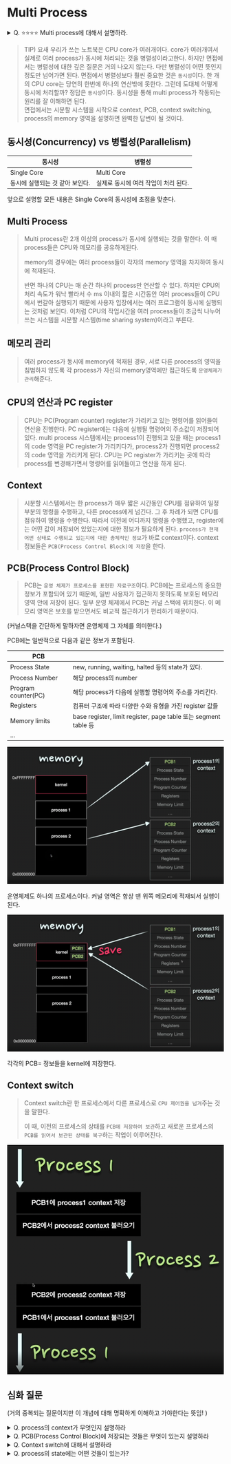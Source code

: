 # Multi Process

<details>
<summary>Q. ⭐⭐⭐⭐ Multi process에 대해서 설명하라.️</summary>
<div markdown="1">

Multi Process란 2개 이상의 process가 동시에 실행되는 것을 말한다. 
동시에라는 말은 `동시성`(concurrency)과 `병렬성`(paralleism) 두 가지를 의미한다. 

`동시성`은 CPU core가 1개일 때, 여러 process를 짧은 시간동안 번갈아 가면서 연산을 하게 되는 시분할 시스템(time sharing system)으로 실행되는 것이다. 

`병렬성`은 CPU core가 여러개일 때, 각각의 core가 각각의 process를 연산함으로써 process가 동시에 실행되는 것이다.

</div>
</details>


> TIP) 요새 우리가 쓰는 노트북은 CPU core가 여러개이다. core가 여러개여서 실제로 여러 process가 동시에 처리되는 것을 병렬성이라고한다. 
> 하지만 면접에서는 병렬성에 대한 깊은 질문은 거의 나오지 않는다. 다만 병렬성이 어떤 뜻인지 정도만 넘어가면 된다. 
> 면접에서 병렬성보다 훨씬 중요한 것은 `동시성`이다. 한 개의 CPU core는 당연히 한번에 하나의 연산밖에 못한다. 그런데 도대체 어떻게 동시에 처리할까? 
> 정답은 `동시성`이다. 동시성을 통해 multi process가 작동되는 원리를 잘 이해하면 된다.  
> 면접에서는 시분할 시스템을 시작으로 context, PCB, context switching, process의 memory 영역을 설명하면 완벽한 답변이 될 것이다. 

## 동시성(Concurrency) vs 병렬성(Parallelism)

| 동시성                | 병렬성                   |
|--------------------|-----------------------|
| Single Core        | Multi Core            |
| 동시에 실행되는 것 같아 보인다. | 실제로 동시에 여러 작업이 처리 된다. |

앞으로 설명할 모든 내용은 Single Core의 동시성에 초점을 맞춘다. 

## Multi Process

> Multi process란 2개 이상의 process가 동시에 실행되는 것을 말한다. 이 때 process들은 CPU와 메모리를 공유하게된다.
> 
> memory의 경우에는 여러 process들이 각자의 memory 영역을 차지하여 동시에 적재된다. 
> 
> 반면 하나의 CPU는 매 순간 하나의 process만 연산할 수 있다. 하지만 CPU의 처리 속도가 워낙 빨라서 수 ms 이내의 짧은 시간동안 여러 process들이 CPU에서
> 번갈아 실행되기 때문에 사용자 입장에서는 여러 프로그램이 동시에 실행되는 것처럼 보인다. 이처럼 CPU의 작업시간을 여러 process들이 조금씩 나누어쓰는 시스템을 
> 시분할 시스템(time sharing system)이라고 부른다.

## 메모리 관리 
> 여러 process가 동시에 memory에 적재된 경우, 서로 다른 process의 영역을 침범하지 않도록 각 process가 자신의 memory영역에만 접근하도록
> `운영체제가 관리`해준다. 

## CPU의 연산과 PC register 

> CPU는 PC(Program counter) register가 가리키고 있는 명령어를 읽어들여 연산을 진행한다. 
> PC register에는 다음에 실행될 명령어의 주소값이 저장되어 있다. multi process 시스템에서는 process1이 진행되고 있을 때는 
> process1의 code 영역을 PC register가 가리키다가, process2가 진행되면 process2의 code 영역을 가리키게 된다. 
> CPU는 PC register가 가리키는 곳에 따라 process를 변경해가면서 명령어를 읽어들이고 연산을 하게 된다. 

## Context 
> 시분할 시스템에서는 한 process가 매우 짧은 시간동안 CPU를 점유하여 일정부분의 명령을 수행하고, 다른 process에게 넘긴다. 
> 그 후 차례가 되면 CPU를 점유하여 명령을 수행한다. 따라서 이전에 어디까지 명령을 수행했고, register에는 어떤 값이 저장되어 있었는지에 대한 정보가
> 필요하게 된다. `process가 현재 어떤 상태로 수행되고 있는지에 대한 총체적인 정보`가 바로 context이다. 
> context 정보들은 `PCB(Process Control Block)에 저장`을 한다. 

## PCB(Process Control Block)
> PCB는 `운영 체제가 프로세스를 표현한 자료구조`이다. PCB에는 프로세스의 중요한 정보가 포함되어 있기 때문에, 일반 사용자가 접근하지 못하도록 
> 보호된 메모리 영역 안에 저장이 된다. 일부 운영 체제에서 PCB는 커널 스택에 위치한다. 이 메모리 영역은 보호를 받으면서도 비교적 접근하기가 편리하기 때문이다. 

(커널스택을 간단하게 말하자면 운영체제 그 자체를 의미한다.)

PCB에는 일반적으로 다음과 같은 정보가 포함된다. 

| PCB                 |                                                            |
|---------------------|------------------------------------------------------------|
| Process State       | new, running, waiting, halted 등의 state가 있다.               |
| Process Number      | 해당 process의 number                                         |
| Program counter(PC) | 해당 process가 다음에 실행할 명령어의 주소를 가리킨다.                 |
| Registers           | 컴퓨터 구조에 따라 다양한 수와 유형을 가진 register 값들                |
| Memory limits       | base register, limit register, page table 또는 segment table 등 |
| ...                 ||


![img.png](../../../img/PCB.png)

운영체제도 하나의 프로세스이다.
커널 영역은 항상 맨 위쪽 메모리에 적재되서 실행이된다.

![img.png](../../../img/pcb_context_save_to_kernel.png)

각각의 PCB= 정보들을 kernel에 저장한다. 

## Context switch 
> Context switch란 한 프로세스에서 다른 프로세스로 `CPU 제어권을 넘겨`주는 것을 말한다. 
> 
> 이 때, 이전의 프로세스의 상태를 `PCB에 저장하여 보관`하고 새로운 프로세스의 `PCB를 읽어서 보관된 상태를 복구`하는 작업이 이루어진다. 

![img.png](../../../img/context_switch.png)


## 심화 질문 
(거의 중복되는 질문이지만 이 개념에 대해 명확하게 이해하고 가야한다는 뜻임! )

<details>
<summary>Q. process의 context가 무엇인지 설명하라 </summary>
<div markdown="1">

context란 process가 현재 어떤 상태로 수행되고 있는지에 대한 정보이다. 
해당 정보는 PCB(Process Control Block)에 저장을 한다. 

</div>
</details>

<details>
<summary>Q. PCB(Process Control Block)에 저장되는 것들은 무엇이 있는지 설명하라 </summary>
<div markdown="1">

PCB는 운영체제가 process에 대해 필요한 정보를 모아놓은 자료구조이다.
PCB에는 일반적으로 다음과 같은 정보가 포함된다. 

* Process number
* Process state
* Program Counter (PC), 레지스터 
* CPU 스케쥴링 정보, 우선순위
* 메모리 정보 (해당 process의 주소 공간 등)

</div>
</details>

<details>
<summary>Q. Context switch에 대해서 설명하라 </summary>
<div markdown="1">

Context switch란 한 프로세스에서 다른 프로세스로 `CPU 제어권을 넘겨`주는 것을 말한다. 

이 때, 이전의 프로세스의 상태를 `PCB에 저장하여 보관`하고 새로운 프로세스의 `PCB를 읽어서 보관된 상태를 복구`하는 작업이 이루어진다. 

</div>
</details>

<details>
<summary>Q. process의 state에는 어떤 것들이 있는가? </summary>
<div markdown="1">

프로세스는 `실행`(running), `준비`(ready), `봉쇄`(wait, sleep, blocked) 세 가지 상태로 구분된다.

|     |                                                  |
|-----|--------------------------------------------------|
| 실행  | 프로세스가 CPU를 점유하고 명령을 수행중인 상태                      |
| 준비  | CPU만 할당받으면 즉시 명령을 수행할 수 있도록 준비된 상태               |
| 봉쇄  | CPU를 할당받아도 명령을 실행할 수 없는 상태 - ex. I/O 작업을 기다리는 경우 |

</div>
</details>




